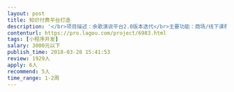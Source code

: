 ```yaml
---                
layout: post       
title: 知识付费平台打造           
description: '</br>项目描述：余歌演说平台2.0版本迭代</br>主要功能：商场/线下课程在线报名</br>产品名称：余歌演讲平台（搜索小程序可找到）</br>人员要求：可以负责后台的开发，整合；后台语言为node.js</br>'     
contenturl: https://pro.lagou.com/project/6983.html      
tags: [小程序开发]            
salary: 3000元以下          
publish_time: 2018-03-28 15:41:53         
review: 1929人                   
apply: 6人                   
recommend: 5人                   
time_range: 1-2周              
---                 
```

